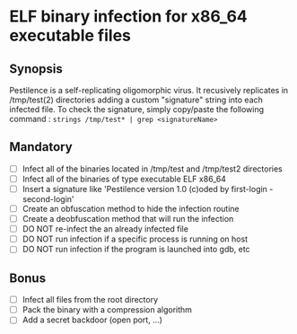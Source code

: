 # ELF binary infection for x86_64 executable files

## Synopsis
Pestilence is a self-replicating oligomorphic virus.
It recusively replicates in /tmp/test(2) directories adding a custom "signature" string into each infected file.
To check the signature, simply copy/paste the following command :
`strings /tmp/test* | grep <signatureName>`

## Mandatory
- [ ] Infect all of the binaries located in /tmp/test and /tmp/test2 directories
- [ ] Infect all of the binaries of type executable ELF x86_64
- [ ] Insert a signature like 'Pestilence version 1.0 (c)oded by first-login - second-login'
- [ ] Create an obfuscation method to hide the infection routine
- [ ] Create a deobfuscation method that will run the infection
- [ ] DO NOT re-infect the an already infected file
- [ ] DO NOT run infection if a specific process is running on host
- [ ] DO NOT run infection if the program is launched into gdb, etc

## Bonus
- [ ] Infect all files from the root directory
- [ ] Pack the binary with a compression algorithm
- [ ] Add a secret backdoor (open port, ...)
